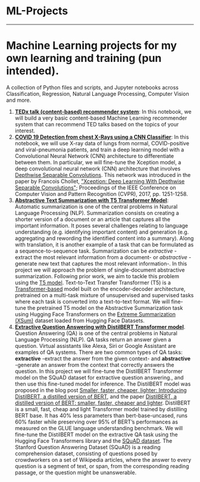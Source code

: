 # ML-Projects
---
# Machine Learning projects for my own learning and training (pun intended).

A collection of Python files and scripts, and Jupyter notebooks across Classification, Regression, Natural Language Processing, Computer Vision and more.

1. **[TEDx talk (content-based) recommender system](https://github.com/alexrodpas/ML-Projects/blob/main/TED-Talks-RecSys.ipynb)**: In this notebook, we will build a very basic content-based Machine Learning recommender system that can recommend TED talks based on the topics of your interest.
1. **[COVID 19 Detection from chest X-Rays using a CNN Classifier](https://github.com/alexrodpas/ML-Projects/blob/main/COVID19-Dtct-XRay.ipynb)**: In this notebook, we will use X-ray data of lungs from normal, COVID-positive and viral-pneumonia patients, and train a deep learning model with a Convolutional Neural Network (CNN) architecture to differentiate between them. In particular, we will fine-tune the Xception model, a deep convolutional neural network (CNN) architecture that involves [Depthwise Separable Convolutions](https://paperswithcode.com/method/depthwise-separable-convolution). This network was introduced in the paper by Francois Chollet, ["Xception: Deep Learning With Depthwise Separable Convolutions"](https://openaccess.thecvf.com/content_cvpr_2017/html/Chollet_Xception_Deep_Learning_CVPR_2017_paper.html); Proceedings of the IEEE Conference on Computer Vision and Pattern Recognition (CVPR), 2017, pp. 1251-1258.
1. **[Abstractive Text Summarization with T5 Transformer Model](https://github.com/alexrodpas/ML-Projects/blob/main/ats_t5_01.ipynb)**: Automatic summarization is one of the central problems in Natural Language Processing (NLP). Summarization consists on creating a shorter version of a document or an article that captures all the important information. It poses several challenges relating to language understanding (e.g. identifying important content) and generation (e.g. aggregating and rewording the identified content into a summary). Along with translation, it is another example of a task that can be formulated as a sequence-to-sequence task. Summarization can be *extractive* -extract the most relevant information from a document- or *abstractive* - generate new text that captures the most relevant information-. In this project we will approach the problem of single-document abstractive summarization. Following prior work, we aim to tackle this problem using the [T5 model](https://arxiv.org/abs/1910.10683). Text-to-Text Transfer Transformer (T5) is a [Transformer-based](https://arxiv.org/abs/1706.03762) model built on the encoder-decoder architecture, pretrained on a multi-task mixture of unsupervised and supervised tasks where each task is converted into a text-to-text format. We will fine-tune the pretrained T5 model on the Abstractive Summarization task using Hugging Face Transformers on the [Extreme Summarization (XSum)](https://arxiv.org/abs/1808.08745) dataset loaded from Hugging Face Datasets.
1. **[Extractive Question Answering with DistilBERT Transformer model](https://github.com/alexrodpas/ML-Projects/blob/main/extr-qa-distilBERT-01.ipynb)**. Question Answering (QA) is one of the central problems in Natural Language Processing (NLP). QA tasks return an answer given a question. Virtual assistants like Alexa, Siri or Google Assistant are examples of QA systems. There are two common types of QA tasks: **extractive** -extract the answer from the given context- and **abstractive** -generate an answer from the context that correctly answers the question. In this project we will fine-tune the DistilBERT Transformer model on the SQuAD dataset for extractive question answering., and then use this fine-tuned model for inference. The DistilBERT model was proposed in the blog post [Smaller, faster, cheaper, lighter: Introducing DistilBERT, a distilled version of BERT](https://medium.com/huggingface/distilbert-8cf3380435b5), and the paper [DistilBERT, a distilled version of BERT: smaller, faster, cheaper and lighter](https://arxiv.org/papers/1910.01108). DistilBERT is a small, fast, cheap and light Transformer model trained by distilling BERT base. It has 40% less parameters than bert-base-uncased, runs 60% faster while preserving over 95% of BERT’s performances as measured on the GLUE language understanding benchmark. We will fine-tune the DistilBERT model on the extractive QA task using the Hugging Face Transformers library and the [SQuAD dataset](https://huggingface.co/datasets/squad). The Stanford Question Answering Dataset (SQuAD) is a reading comprehension dataset, consisting of questions posed by crowdworkers on a set of Wikipedia articles, where the answer to every question is a segment of text, or span, from the corresponding reading passage, or the question might be unanswerable.
